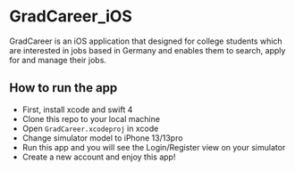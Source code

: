 # GradCareer_iOS
GradCareer is an iOS application that designed for college students which are interested in jobs based in Germany and enables them to search, apply for and manage their jobs.

## How to run the app
- First, install xcode and swift 4
- Clone this repo to your local machine
- Open `GradCareer.xcodeproj` in xcode 
- Change simulator model to iPhone 13/13pro
- Run this app and you will see the Login/Register view on your simulator
- Create a new account and enjoy this app!


